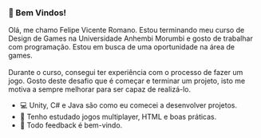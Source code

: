 ### 👋 Bem Vindos!

Olá, me chamo Felipe Vicente Romano. Estou terminando meu curso de Design de Games na Universidade Anhembi Morumbi e gosto de trabalhar com programação. Estou em busca de uma oportunidade na área de games.<br />
<br />
Durante o curso, consegui ter experiência com o processo de fazer um jogo. Gosto deste desafio que é começar e terminar um projeto, isto me  motiva a sempre melhorar para ser capaz de realizá-lo.
- 💻 Unity, C# e Java são como eu comecei a desenvolver projetos.
- 🌱 Tenho estudado jogos multiplayer, HTML e boas práticas.
- 💬 Todo feedback é bem-vindo.

